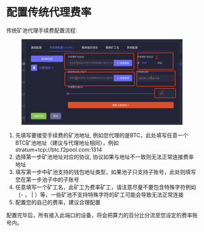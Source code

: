 # 配置传统代理费率

传统矿池代理手续费配置流程:

<figure><img src="../.gitbook/assets/image (1) (1) (1).png" alt=""><figcaption></figcaption></figure>

1. 先填写要接受手续费的矿池地址,  例如您代理的是BTC，此处填写任意一个BTC矿池地址（建议与代理地址相同），例如 stratum+tcp://btc.f2pool.com:1314
2. 选择第一步矿池地址对应的协议, 协议如果与地址不一致则无法正常连接费率地址
3. 填写第一步中矿池支持的钱包地址类型，如果池子只支持子账号，此处则填写您在第一步池子中的子账号
4. 任意填写一个矿工名，此矿工为费率矿工，请注意尽量不要包含特殊字符例如（- ，  | ）等，一些矿池不支持特殊字符的矿工可能会导致无法正常连接
5. 配置您的自己的费率，建议合理配置

配置完毕后，所有接入此端口的设备，将会把算力的百分比分流至您设定的费率账号内。
